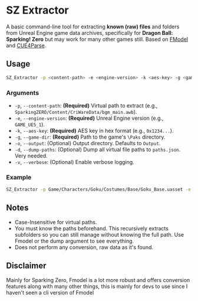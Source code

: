 ﻿# SZ Extractor

A basic command-line tool for extracting **known (raw) files** and folders from Unreal Engine game data archives, specifically for **Dragon Ball: Sparking! Zero** but may work for many other games still. Based on [FModel](https://github.com/4sval/FModel/tree/master) and [CUE4Parse](https://github.com/FabianFG/CUE4Parse/tree/master).

## Usage

```bash
SZ_Extractor -p <content-path> -e <engine-version> -k <aes-key> -g <game-dir> [-o <output-dir>] [-d] [-v]
```

### Arguments

*   `-p`, `--content-path`: **(Required)** Virtual path to extract (e.g., `SparkingZERO/Content/CriWareData/bgm_main.awb`).
*   `-e`, `--engine-version`: **(Required)** Unreal Engine version (e.g., `GAME_UE5_1`).
*   `-k`, `--aes-key`: **(Required)** AES key in hex format (e.g., `0x1234...`).
*   `-g`, `--game-dir`: **(Required)** Path to the game's `\Paks` directory.
*   `-o`, `--output`: (Optional) Output directory. Defaults to `Output`.
*   `-d`, `--dump-paths`: (Optional) Dump all virtual file paths to `paths.json`. Very needed.
*   `-v`, `--verbose`: (Optional) Enable verbose logging.

### Example

```bash
SZ_Extractor -p Game/Characters/Goku/Costumes/Base/Goku_Base.uasset -e GAME_UE5_1 -k 0xYourAesKeyHere -g "C:\Games\Dragon Ball Example\Paks"
```

## Notes

*   Case-Insensitive for virtual paths. 
*   You must know the paths beforehand. This recursively extracts subfolders so you can still manage without knowing the full path. Use Fmodel or the dump argument to see everything.
*   Does not perform any conversion, raw data as it's found.

## Disclaimer

Mainly for Sparking Zero, Fmodel is a lot more robust and offers conversion features along with many other things, this is mainly for devs to use since I haven't seen a cli version of Fmodel
